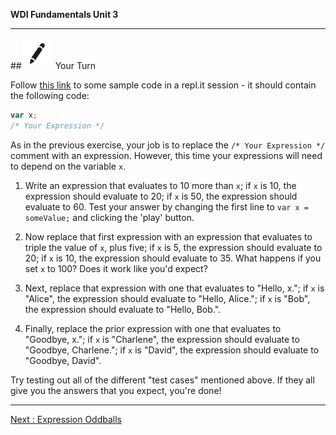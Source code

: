 **WDI Fundamentals Unit 3**

---

##![Your Turn](../assets/exercise.png) Your Turn

Follow [this link](http://repl.it/hhf) to some sample code in a repl.it session - it should contain the following code:

```javascript
var x;
/* Your Expression */
```

As in the previous exercise, your job is to replace the `/* Your Expression */` comment with an expression. However, this time your expressions will need to depend on the variable `x`.

1. Write an expression that evaluates to 10 more than `x`;
if `x` is 10, the expression should evaluate to 20;
if `x` is 50, the expression should evaluate to 60.
Test your answer by changing the first line to `var x = someValue;` and clicking the 'play' button.

2. Now replace that first expression with an expression that evaluates to triple the value of `x`, plus five;
if `x` is 5, the expression should evaluate to 20;
if `x` is 10, the expression should evaluate to 35.
What happens if you set `x` to 100? Does it work like you'd expect?

3. Next, replace that expression with one that evaluates to "Hello, x.";
if `x` is "Alice", the expression should evaluate to "Hello, Alice.";
if `x` is "Bob", the expression should evaluate to "Hello, Bob.".

4. Finally, replace the prior expression with one that evaluates to "Goodbye, x.";
if `x` is "Charlene", the expression should evaluate to "Goodbye, Charlene.";
if `x` is "David", the expression should evaluate to "Goodbye, David".

Try testing out all of the different "test cases" mentioned above.
If they all give you the answers that you expect, you're done!

---
[Next : Expression Oddballs](08_lesson.md)
